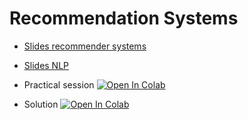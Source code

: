 # Recommendation Systems

<!-- <iframe width="560" height="315" src="https://www.youtube.com/embed/SidOKu8RNmM" title="YouTube video player" frameborder="0" allow="accelerometer; autoplay; clipboard-write; encrypted-media; gyroscope; picture-in-picture" allowfullscreen></iframe> -->

*   [Slides recommender systems](https://github.com/DavidBert/N7-techno-IA/raw/master/slides/Recommendation_System.pdf)  
*   [Slides NLP](https://github.com/DavidBert/N7-techno-IA/raw/master/slides/NLP.pdf)



*   Practical session
[![Open In Colab](https://colab.research.google.com/assets/colab-badge.svg)](https://colab.research.google.com/github/DavidBert/N7-techno-IA/blob/master/code/recommender_systems/INSA_Reco_TP.ipynb#scrollTo=BRuXLAqsabjZ)

*   Solution
[![Open In Colab](https://colab.research.google.com/assets/colab-badge.svg)](https://colab.research.google.com/github/DavidBert/N7-techno-IA/blob/master/code/recommender_systems/INSA_Reco_solution.ipynb#scrollTo=y5KJkgtCZjH4&uniqifier=1)